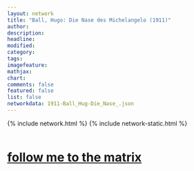 ```yaml
---
layout: network
title: "Ball, Hugo: Die Nase des Michelangelo (1911)"
author:
description:
headline:
modified:
category:
tags: 
imagefeature: 
mathjax: 
chart: 
comments: false
featured: false
list: false
networkdata: 1911-Ball_Hug-Die_Nase_.json
---
```

{% include network.html %}
{% include network-static.html %}
<div class="row">
  <div class="small-5 small-centered columns"><a href="/matrix75"><h1>follow me to the matrix</h1></a>
</div>
</div>
